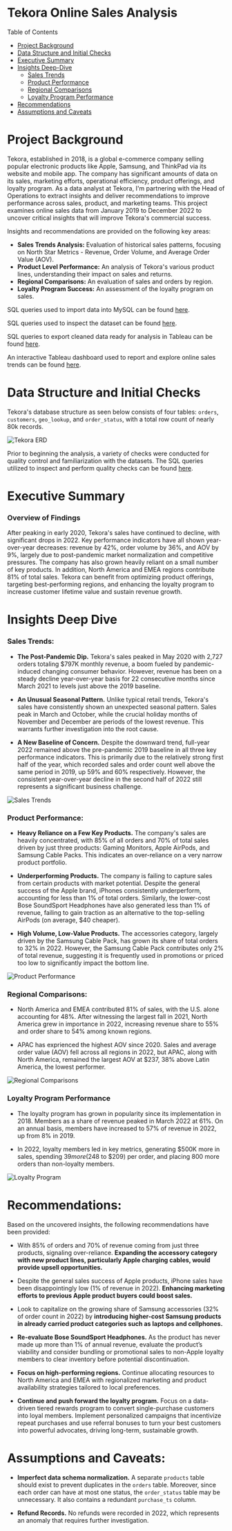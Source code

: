 # Tekora Online Sales Analysis


Table of Contents

- [Project Background](#project-background)
- [Data Structure and Initial Checks](#data-structure-and-initial-checks)
- [Executive Summary](#executive-summary)
- [Insights Deep-Dive](#insights-deep-dive)
    - [Sales Trends](#sales-trends)
    - [Product Performance](#product-performance)
    - [Regional Comparisons](#regional-comparisons)
    - [Loyalty Program Performance](#loyalty-program-performance)
- [Recommendations](#recommendations)
- [Assumptions and Caveats](#assumptions-and-caveats)




# Project Background
Tekora, established in 2018, is a global e-commerce company selling popular electronic products like Apple, Samsung, and ThinkPad via its website and mobile app. The company has significant amounts of data on its sales, marketing efforts, operational efficiency, product offerings, and loyalty program. As a data analyst at Tekora, I'm partnering with the Head of Operations to extract insights and deliver recommendations to improve performance across sales, product, and marketing teams. This project examines online sales data from January 2019 to December 2022 to uncover critical insights that will improve Tekora's commercial success. 

Insights and recommendations are provided on the following key areas:

- **Sales Trends Analysis:** Evaluation of historical sales patterns, focusing on North Star Metrics - Revenue, Order Volume, and Average Order Value (AOV).
- **Product Level Performance:** An analysis of Tekora's various product lines, understanding their impact on sales and returns.
- **Regional Comparisons:** An evaluation of sales and orders by region.
- **Loyalty Program Success:** An assessment of the loyalty program on sales.


SQL queries used to import data into MySQL can be found [here](https://github.com/hiepnguyenbg/Tekora-Online-Sales-Analysis/blob/main/assets/Dataset%20Import.sql). 

SQL queries used to inspect the dataset can be found [here](https://github.com/hiepnguyenbg/Tekora-Online-Sales-Analysis/blob/main/assets/Initial%20Data%20Checks.sql).  

SQL queries to export cleaned data ready for analysis in Tableau can be found [here](https://github.com/hiepnguyenbg/Tekora-Online-Sales-Analysis/blob/main/assets/Cleaning%20Data%20for%20Analysis.sql).  

An interactive Tableau dashboard used to report and explore online sales trends can be found [here](https://public.tableau.com/app/profile/hiepnguyenbg/viz/TekoraSalesAnalysis/TrendDashboard).

# Data Structure and Initial Checks

Tekora's database structure as seen below consists of four tables: `orders`, `customers`, `geo_lookup`, and `order_status`, with a total row count of nearly 80k records.

![Tekora ERD](https://github.com/hiepnguyenbg/Tekora-Online-Sales-Analysis/blob/main/assets/Tekora%20ERD.jpg)

Prior to beginning the analysis, a variety of checks were conducted for quality control and familiarization with the datasets. The SQL queries utilized to inspect and perform quality checks can be found [here](https://github.com/hiepnguyenbg/Tekora-Online-Sales-Analysis/blob/main/assets/Initial%20Data%20Checks.sql).

# Executive Summary

### Overview of Findings

After peaking in early 2020, Tekora's sales have continued to decline, with significant drops in 2022. Key performance indicators have all shown year-over-year decreases: revenue by 42%, order volume by 36%, and AOV by 9%, largely due to post-pandemic market normalization and competitive pressures. The company has also grown heavily reliant on a small number of key products. In addition, North America and EMEA regions contribute 81% of total sales. Tekora can benefit from optimizing product offerings, targeting best-performing regions, and enhancing the loyalty program to increase customer lifetime value and sustain revenue growth.


# Insights Deep Dive

### Sales Trends:

* **The Post-Pandemic Dip.** Tekora's sales peaked in May 2020 with 2,727 orders totaling $797K monthly revenue, a boom fueled by pandemic-induced changing consumer behavior. However, revenue has been on a steady decline year-over-year basis for 22 consecutive months since March 2021 to levels just above the 2019 baseline.
* **An Unusual Seasonal Pattern.** Unlike typical retail trends, Tekora's sales have consistently shown an unexpected seasonal pattern. Sales peak in March and October, while the crucial holiday months of November and December are periods of the lowest revenue. This warrants further investigation into the root cause.
  
* **A New Baseline of Concern.** Despite the downward trend, full-year 2022 remained above the pre-pandemic 2019 baseline in all three key performance indicators. This is primarily due to the relatively strong first half of the year, which recorded sales and order count well above the same period in 2019, up 59% and 60% respectively. However, the consistent year-over-year decline in the second half of 2022 still represents a significant business challenge.
  

![Sales Trends](https://github.com/hiepnguyenbg/Tekora-Online-Sales-Analysis/blob/main/assets/Trend%20Dashboard.png)


### Product Performance:

* **Heavy Reliance on a Few Key Products.** The company's sales are heavily concentrated, with 85% of all orders and 70% of total sales driven by just three products: Gaming Monitors, Apple AirPods, and Samsung Cable Packs. This indicates an over-reliance on a very narrow product portfolio.

* **Underperforming Products.** The company is failing to capture sales from certain products with market potential.  Despite the general success of the Apple brand, iPhones consistently underperform, accounting for less than 1% of total orders. Similarly, the lower-cost Bose SoundSport Headphones have also generated less than 1% of revenue, failing to gain traction as an alternative to the top-selling AirPods (on average, $40 cheaper).
  
* **High Volume, Low-Value Products.** The accessories category, largely driven by the Samsung Cable Pack, has grown its share of total orders to 32% in 2022. However, the Samsung Cable Pack contributes only 2% of total revenue, suggesting it is frequently used in promotions or priced too low to significantly impact the bottom line.

![Product Performance](https://github.com/hiepnguyenbg/Tekora-Online-Sales-Analysis/blob/main/assets/Product%20Dashboard.png)



### Regional Comparisons:

* North America and EMEA contributed 81% of sales, with the U.S. alone accounting for 48%. After witnessing the largest fall in 2021, North America grew in importance in 2022, increasing revenue share to 55% and order share to 54% among known regions.
  
* APAC has exprienced the highest AOV since 2020. Sales and average order value (AOV) fell across all regions in 2022, but APAC, along with North America, remained the largest AOV at $237, 38% above Latin America, the lowest performer.
  


![Regional Comparisons](https://github.com/hiepnguyenbg/Tekora-Online-Sales-Analysis/blob/main/assets/Region%20Dashboard.png)


### Loyalty Program Performance

* The loyalty program has grown in popularity since its implementation in 2018. Members as a share of revenue peaked in March 2022 at 61%. On an annual basis, members have increased to 57% of revenue in 2022, up from 8% in 2019.
  
* In 2022, loyalty members led in key metrics, generating $500K more in sales, spending $39 more ($248 to $209) per order, and placing 800 more orders than non-loyalty members.
  

![Loyalty Program](https://github.com/hiepnguyenbg/Tekora-Online-Sales-Analysis/blob/main/assets/Loyalty%20Dashboard.png)




# Recommendations:

Based on the uncovered insights, the following recommendations have been provided: 

* With 85% of orders and 70% of revenue coming from just three products, signaling over-reliance. **Expanding the accessory category with new product lines, particularly Apple charging cables, would provide upsell opportunities.**
  
* Despite the general sales success of Apple products, iPhone sales have been disappointingly low (1% of revenue in 2022). **Enhancing marketing efforts to previous Apple product buyers could boost sales.**
  
* Look to capitalize on the growing share of Samsung accessories (32% of order count in 2022) by **introducing higher-cost Samsung products in already carried product categories such as laptops and cellphones.**
  
* **Re-evaluate Bose SoundSport Headphones.** As the product has never made up more than 1% of annual revenue, evaluate the product’s viability and consider bundling or promotional sales to non-Apple loyalty members to clear inventory before potential discontinuation.

* **Focus on high-performing regions.** Continue allocating resources to North America and EMEA with regionalized marketing and product availability strategies tailored to local preferences.
  
* **Continue and push forward the loyalty program.** Focus on a data-driven tiered rewards program to convert single-purchase customers into loyal members. Implement personalized campaigns that incentivize repeat purchases and use referral bonuses to turn your best customers into powerful advocates, driving long-term, sustainable growth.


# Assumptions and Caveats:

* **Imperfect data schema normalization.** A separate `products` table should exist to prevent duplicates in the `orders` table. Moreover, since each order can have at most one status, the `order_status` table may be unnecessary. It also contains a redundant `purchase_ts` column.

* **Refund Records.** No refunds were recorded in 2022, which represents an anomaly that requires further investigation.


